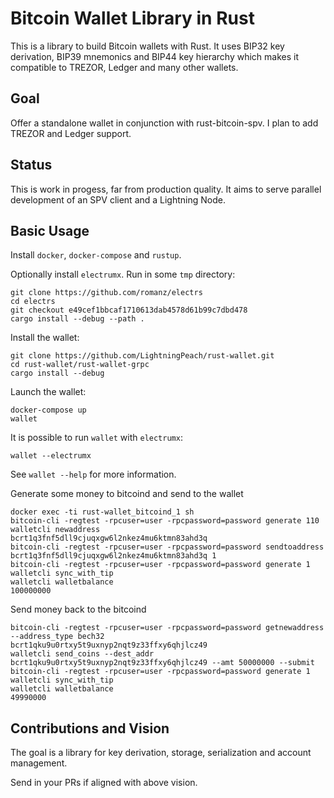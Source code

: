 # Bitcoin Wallet Library in Rust
This is a library to build Bitcoin wallets with Rust. 
It uses BIP32 key derivation, BIP39 mnemonics and BIP44 key 
hierarchy which makes it compatible to TREZOR, Ledger and many other
wallets.

## Goal
Offer a standalone wallet in conjunction with rust-bitcoin-spv.
I plan to add TREZOR and Ledger support.

## Status
This is work in progess, far from production quality. 
It aims to serve parallel development of an SPV client and a Lightning Node.

## Basic Usage
Install `docker`, `docker-compose` and `rustup`.

Optionally install `electrumx`. Run in some `tmp` directory:
```
git clone https://github.com/romanz/electrs
cd electrs
git checkout e49cef1bbcaf1710613dab4578d61b99c7dbd478
cargo install --debug --path .
```

Install the wallet:
```
git clone https://github.com/LightningPeach/rust-wallet.git
cd rust-wallet/rust-wallet-grpc
cargo install --debug
```

Launch the wallet:
```
docker-compose up
wallet
```

It is possible to run `wallet` with `electrumx`:
```
wallet --electrumx
```
 
See `wallet --help` for more information.

Generate some money to bitcoind and send to the wallet

```
docker exec -ti rust-wallet_bitcoind_1 sh
bitcoin-cli -regtest -rpcuser=user -rpcpassword=password generate 110
walletcli newaddress
bcrt1q3fnf5dll9cjuqxgw6l2nkez4mu6ktmn83ahd3q
bitcoin-cli -regtest -rpcuser=user -rpcpassword=password sendtoaddress bcrt1q3fnf5dll9cjuqxgw6l2nkez4mu6ktmn83ahd3q 1
bitcoin-cli -regtest -rpcuser=user -rpcpassword=password generate 1
walletcli sync_with_tip
walletcli walletbalance
100000000
```
Send money back to the bitcoind
```
bitcoin-cli -regtest -rpcuser=user -rpcpassword=password getnewaddress --address_type bech32
bcrt1qku9u0rtxy5t9uxnyp2nqt9z33ffxy6qhjlcz49
walletcli send_coins --dest_addr bcrt1qku9u0rtxy5t9uxnyp2nqt9z33ffxy6qhjlcz49 --amt 50000000 --submit
bitcoin-cli -regtest -rpcuser=user -rpcpassword=password generate 1
walletcli sync_with_tip
walletcli walletbalance
49990000
```

## Contributions and Vision
The goal is a library for key derivation, storage, serialization and account management.

Send in your PRs if aligned with above vision.
